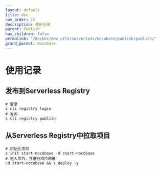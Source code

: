 ```yaml
---
layout: default
title: doc
nav_order: 15
description: 使用记录
parent: Publish
has_children: false
permalink: "/docker/dev_utls/serverless/nocobase/publish/publish/"
grand_parent: Nocobase
---
```


# 使用记录

## 发布到Serverless Registry

```shell
# 登录
s cli registry login
# 发布
s cli registry publish
```

## 从Serverless Registry中拉取项目

```shell
# 初始化项目
s init start-nocobase -d start-nocobase
# 进入项目，并进行项目部署
cd start-nocobase && s deploy -y
```
